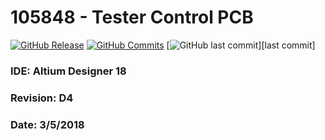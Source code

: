 # 105848 - Tester Control PCB

[![GitHub Release][releases-shield]][releases]
[![GitHub Commits][commits-shield]][commits]
[![GitHub last commit][last-commit-shield]][last commit]


### IDE: Altium Designer 18
### Revision: D4
### Date: 3/5/2018



[releases]: https://github.com/dhahaj/105848/releases
[releases-shield]: https://img.shields.io/github/release/hassio-addons/addon-appdaemon3.svg
[commits]: https://github.com/dhahaj/105848/commits/master
[commits-shield]: https://img.shields.io/github/commit-activity/y/hassio-addons/addon-ide.svg
[last-commit-shield]: https://img.shields.io/github/last-commit/google/skia.svg
